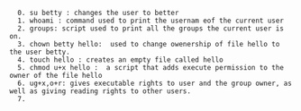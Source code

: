       0. su betty : changes the user to better
      1. whoami : command used to print the usernam eof the current user
      2. groups: script used to print all the groups the current user is on.
      3. chown betty hello:  used to change owenership of file hello to the user betty.
      4. touch hello : creates an empty file called hello
      5. chmod u+x hello :  a script that adds execute permission to the owner of the file hello
      6. ug+x,o+r: gives executable rights to user and the group owner, as well as giving reading rights to other users.
      7.  
